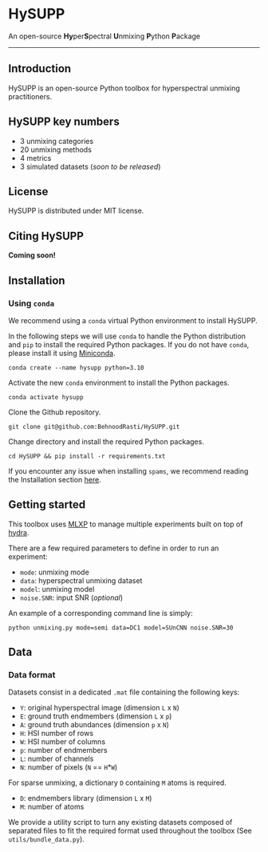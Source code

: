 # HySUPP

An open-source **Hy**per**S**pectral **U**nmixing **P**ython **P**ackage

---

## Introduction

HySUPP is an open-source Python toolbox for hyperspectral unmixing practitioners.

## HySUPP key numbers

* 3 unmixing categories
* 20 unmixing methods
* 4 metrics
* 3 simulated datasets (*soon to be released*)

## License

HySUPP is distributed under MIT license.

## Citing HySUPP

**Coming soon!**

## Installation

### Using `conda`

We recommend using a `conda` virtual Python environment to install HySUPP.

In the following steps we will use `conda` to handle the Python distribution and `pip` to install the required Python packages.
If you do not have `conda`, please install it using [Miniconda](https://docs.conda.io/en/latest/miniconda.html).

```
conda create --name hysupp python=3.10
```

Activate the new `conda` environment to install the Python packages.

```
conda activate hysupp
```

Clone the Github repository.

```
git clone git@github.com:BehnoodRasti/HySUPP.git
```

Change directory and install the required Python packages.

```
cd HySUPP && pip install -r requirements.txt
```

If you encounter any issue when installing `spams`, we recommend reading the Installation section [here](https://pypi.org/project/spams/).


## Getting started

This toolbox uses [MLXP](https://inria-thoth.github.io/mlxp/) to manage multiple experiments built on top of [hydra](https://hydra.cc/).

There are a few required parameters to define in order to run an experiment:
* `mode`: unmixing mode
* `data`: hyperspectral unmixing dataset
* `model`: unmixing model
* `noise.SNR`: input SNR (*optional*)

An example of a corresponding command line is simply:

```shell
python unmixing.py mode=semi data=DC1 model=SUnCNN noise.SNR=30
```

## Data

### Data format

Datasets consist in a dedicated `.mat` file containing the following keys:

* `Y`: original hyperspectral image (dimension `L` x `N`)
* `E`: ground truth endmembers (dimension `L` x `p`)
* `A`: ground truth abundances (dimension `p` x `N`)
* `H`: HSI number of rows
* `W`: HSI number of columns
* `p`: number of endmembers
* `L`: number of channels
* `N`: number of pixels (`N` == `H`*`W`)

For sparse unmixing, a dictionary `D` containing `M` atoms is required.

* `D`: endmembers library (dimension `L` x `M`)
* `M`: number of atoms

We provide a utility script to turn any existing datasets composed of separated files to fit the required format used throughout the toolbox (See `utils/bundle_data.py`).
